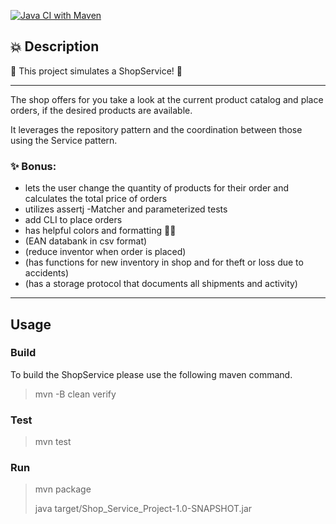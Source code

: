 
[![Java CI with Maven](https://github.com/nina-bornemann/Shop_Service_Project/actions/workflows/maven.yml/badge.svg)](https://github.com/nina-bornemann/Shop_Service_Project/actions/workflows/maven.yml)

## 💥 Description 

🛒  This project simulates a ShopService! 🛒

---
 
The shop offers for you take a look at the current product catalog 
and place orders, if the desired products are available. 

It leverages the repository pattern and the coordination 
between those using the Service pattern. 

### ✨ Bonus: 

- lets the user change the quantity of products for their order and calculates the total price of orders
- utilizes assertj -Matcher and parameterized tests
- add CLI to place orders
- has helpful colors and formatting 💅🏽
- (EAN databank in csv format)
- (reduce inventor when order is placed)
- (has functions for new inventory in shop and for theft or loss due to accidents)
- (has a storage protocol that documents all shipments and activity)

---
## Usage

### Build

To build the ShopService please use the following maven command.

> mvn -B clean verify

### Test

> mvn test
### Run

>mvn package
>
>java target/Shop_Service_Project-1.0-SNAPSHOT.jar